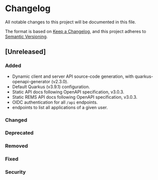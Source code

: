 <!--
SPDX-FileCopyrightText: 2024 PNED G.I.E.

SPDX-License-Identifier: CC-BY-4.0
-->

# Changelog

All notable changes to this project will be documented in this file.

The format is based on [Keep a Changelog](https://keepachangelog.com/en/1.1.0/),
and this project adheres to [Semantic Versioning](https://semver.org/spec/v2.0.0.html).

## [Unreleased]

### Added

- Dynamic client and server API source-code generation, with quarkus-openapi-generator (v2.3.0).
- Default Quarkus (v3.9.1) configuration.
- Static API docs following OpenAPI specification, v3.0.3.
- Static REMS API docs following OpenAPI specification, v3.0.3.
- OIDC authentication for all `/api` endpoints.
- endpoints to list all applications of a given user.

### Changed

### Deprecated

### Removed

### Fixed

### Security
